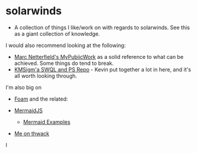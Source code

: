 # solarwinds
* A collection of things I like/work on with regards to solarwinds. See this as a giant collection of knowledge.

I would also recommend looking at the following: 
- [Marc Netterfield's MyPubiicWork](https://github.com/Mesverrum/MyPublicWork) as a solid reference to what can be achieved. Some things do tend to break.
- [KMSigm'a SWQL and PS Repo](https://github.com/kmsigma/SwqlQueries) - Kevin put together a lot in here, and it's all worth looking through.


I'm also big on 

- [Foam](https://github.com/foambubble/foam) and the related:
- [MermaidJS](http://mermaid.js.org/)
  - [Mermaid Examples](https://www.freecodecamp.org/news/diagrams-as-code-with-mermaid-github-and-vs-code/)

 - [Me on thwack](https://thwack.solarwinds.com/members/designerfx)

I 
